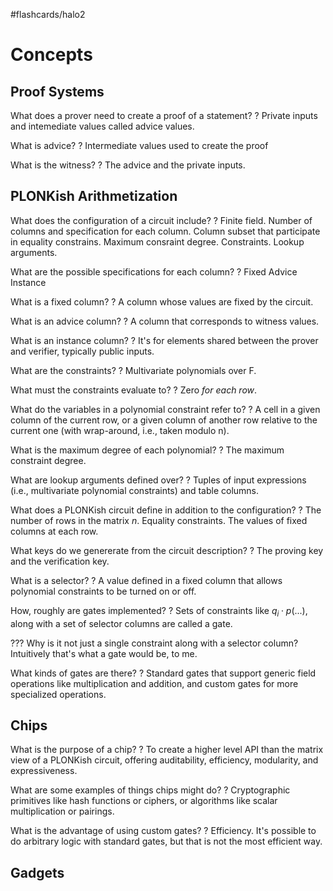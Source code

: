 #flashcards/halo2

# Concepts

## Proof Systems

What does a prover need to create a proof of a statement?
?
Private inputs and intemediate values called advice values.
<!--SR:!2022-11-25,7,190-->

What is advice?
?
Intermediate values used to create the proof
<!--SR:2022-12-06,90,270-->

What is the witness?
?
The advice and the private inputs.
<!--SR:2023-02-19,145,290-->

## PLONKish Arithmetization

What does the configuration of a circuit include?
?
Finite field.
Number of columns and specification for each column.
Column subset that participate in equality constrains.
Maximum consraint degree.
Constraints.
Lookup arguments.
<!--SR:!2022-12-09,21,150-->

What are the possible specifications for each column?
?
Fixed
Advice
Instance
<!--SR:2023-01-03,77,210-->

What is a fixed column?
?
A column whose values are fixed by the circuit.
<!--SR:2023-03-14,160,290-->

What is an advice column?
?
A column that corresponds to witness values.
<!--SR:2023-03-06,138,250-->

What is an instance column?
?
It's for elements shared between the prover and verifier, typically public inputs.
<!--SR:2023-02-10,115,230-->

What are the constraints?
?
Multivariate polynomials over F.
<!--SR:2023-01-24,126,290-->

What must the constraints evaluate to?
?
Zero *for each row*.
<!--SR:2023-03-01,134,250-->

What do the variables in a polynomial constraint refer to?
?
A cell in a given column of the current row, or a given column of another row relative to the current one (with wrap-around, i.e., taken modulo n).
<!--SR:2022-11-26,74,230-->

What is the maximum degree of each polynomial?
?
The maximum constraint degree.
<!--SR:!2023-05-26,189,250-->

What are lookup arguments defined over?
?
Tuples of input expressions (i.e., multivariate polynomial constraints) and table columns.
<!--SR:!2022-12-05,17,130-->

What does a PLONKish circuit define in addition to the configuration?
?
The number of rows in the matrix $n$.
Equality constraints.
The values of fixed columns at each row.
<!--SR:!2022-12-06,12,130-->

What keys do we genererate from the circuit description?
?
The proving key and the verification key.
<!--SR:2023-01-14,115,270-->

What is a selector?
?
A value defined in a fixed column that allows polynomial constraints to be turned on or off.
<!--SR:2023-05-14,200,290-->

How, roughly are gates implemented?
?
Sets of constraints like $q_i \cdot p(...)$, along with a set of selector columns are called a gate.
<!--SR:!2023-06-21,215,270-->

??? Why is it not just a single constraint along with a selector column? Intuitively that's what a gate would be, to me.

What kinds of gates are there?
?
Standard gates that support generic field operations like multiplication and addition, and custom gates for more specialized operations.
<!--SR:!2023-01-24,81,270-->

## Chips

What is the purpose of a chip?
?
To create a higher level API than the matrix view of a PLONKish circuit, offering auditability, efficiency, modularity, and expressiveness.
<!--SR:2023-02-02,127,270-->

What are some examples of things chips might do?
?
Cryptographic primitives like hash functions or ciphers, or algorithms like scalar multiplication or pairings.
<!--SR:!2023-04-08,158,250-->

What is the advantage of using custom gates?
?
Efficiency. It's possible to do arbitrary logic with standard gates, but that is not the most efficient way.
<!--SR:!2023-01-07,50,250-->

## Gadgets